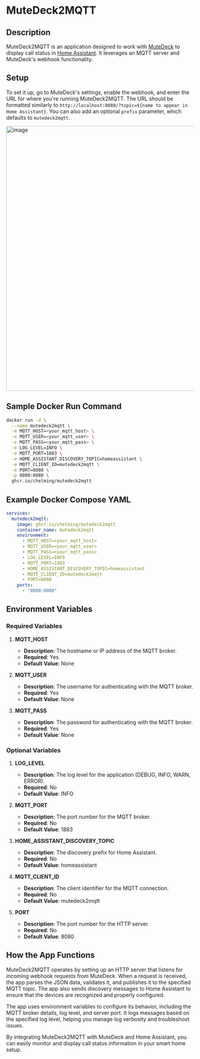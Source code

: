 # MuteDeck2MQTT

## Description

MuteDeck2MQTT is an application designed to work with [MuteDeck](https://mutedeck.com) to display call status in [Home Assistant](https://home-assistant.io). It leverages an MQTT server and MuteDeck's webhook functionality.

## Setup

To set it up, go to MuteDeck's settings, enable the webhook, and enter the URL for where you're running MuteDeck2MQTT. The URL should be formatted similarly to `http://localhost:8080/?topic=${name to appear in Home Assistant}`. You can also add an optional `prefix` parameter, which defaults to `mutedeck2mqtt`.

<img width="712" alt="image" src="https://github.com/user-attachments/assets/2ef2f598-1f3c-4e77-830a-979546eebb11">


## Sample Docker Run Command

```sh
docker run -d \
  --name mutedeck2mqtt \
  -e MQTT_HOST=<your_mqtt_host> \
  -e MQTT_USER=<your_mqtt_user> \
  -e MQTT_PASS=<your_mqtt_pass> \
  -e LOG_LEVEL=INFO \
  -e MQTT_PORT=1883 \
  -e HOME_ASSISTANT_DISCOVERY_TOPIC=homeassistant \
  -e MQTT_CLIENT_ID=mutedeck2mqtt \
  -e PORT=8080 \
  -p 8080:8080 \
  ghcr.io/chelming/mutedeck2mqtt
```

## Example Docker Compose YAML

```yaml
services:
  mutedeck2mqtt:
    image: ghcr.io/chelming/mutedeck2mqtt
    container_name: mutedeck2mqtt
    environment:
      - MQTT_HOST=<your_mqtt_host>
      - MQTT_USER=<your_mqtt_user>
      - MQTT_PASS=<your_mqtt_pass>
      - LOG_LEVEL=INFO
      - MQTT_PORT=1883
      - HOME_ASSISTANT_DISCOVERY_TOPIC=homeassistant
      - MQTT_CLIENT_ID=mutedeck2mqtt
      - PORT=8080
    ports:
      - "8080:8080"
```

## Environment Variables

### Required Variables

1. **MQTT_HOST**
   - **Description**: The hostname or IP address of the MQTT broker.
   - **Required**: Yes
   - **Default Value**: None

2. **MQTT_USER**
   - **Description**: The username for authenticating with the MQTT broker.
   - **Required**: Yes
   - **Default Value**: None

3. **MQTT_PASS**
   - **Description**: The password for authenticating with the MQTT broker.
   - **Required**: Yes
   - **Default Value**: None

### Optional Variables

1. **LOG_LEVEL**
   - **Description**: The log level for the application (DEBUG, INFO, WARN, ERROR).
   - **Required**: No
   - **Default Value**: INFO

2. **MQTT_PORT**
   - **Description**: The port number for the MQTT broker.
   - **Required**: No
   - **Default Value**: 1883

3. **HOME_ASSISTANT_DISCOVERY_TOPIC**
   - **Description**: The discovery prefix for Home Assistant.
   - **Required**: No
   - **Default Value**: homeassistant

4. **MQTT_CLIENT_ID**
   - **Description**: The client identifier for the MQTT connection.
   - **Required**: No
   - **Default Value**: mutedeck2mqtt

5. **PORT**
   - **Description**: The port number for the HTTP server.
   - **Required**: No
   - **Default Value**: 8080

## How the App Functions

MuteDeck2MQTT operates by setting up an HTTP server that listens for incoming webhook requests from MuteDeck. When a request is received, the app parses the JSON data, validates it, and publishes it to the specified MQTT topic. The app also sends discovery messages to Home Assistant to ensure that the devices are recognized and properly configured.

The app uses environment variables to configure its behavior, including the MQTT broker details, log level, and server port. It logs messages based on the specified log level, helping you manage log verbosity and troubleshoot issues.

By integrating MuteDeck2MQTT with MuteDeck and Home Assistant, you can easily monitor and display call status information in your smart home setup.
